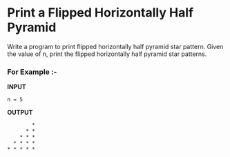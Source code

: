 # Print a Flipped Horizontally Half Pyramid

Write a program to print flipped horizontally half pyramid star pattern. Given the value of n, print the flipped horizontally half pyramid star patterns.

### For Example :-

**INPUT**
```
n = 5
```

**OUTPUT**
```
        *
      * *
    * * *
  * * * *
* * * * *
```

